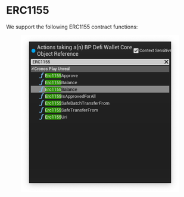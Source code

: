 # ERC1155

We support the following ERC1155 contract functions:

<figure><img src="../../../.gitbook/assets/image (18).png" alt=""><figcaption></figcaption></figure>

